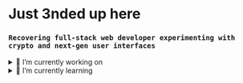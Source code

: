 # Just 3nded up here

### `Recovering full-stack web developer experimenting with crypto and next-gen user interfaces`

<details><summary>🔭 I’m currently working on</summary>
  <ul>
    <li>☠️ Graveyard Monlith Repo</li>
    <li>🖲 React Scroll Animation Library</li>
    <li>📐 React Position Tools</li>
    <li>🌊 React Motion Tools</li>
    <li>🎨 Styled Components Starter</li>
    <li>↔️ ZKDapp</li>
    <li>🖼 Personal Project Gala</li>
  </ul>
</details>
<details><summary>🌱 I’m currently learning</summary>
    <ul>
      <li>Solidity</li>
      <li>Next.js</li>
      <li>Advanced Web Animations
        <ul><li>WebGL/Three.js</li></ul>
      </li>
      <li>IPFS</li>
      <li>ZKSync</li>
  </ul>
</details>
